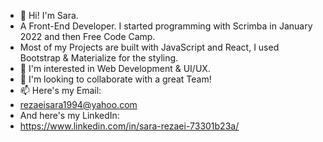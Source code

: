 - 👋 Hi! I'm Sara. 
- A Front-End Developer. I started programming with Scrimba in January 2022 and then Free Code Camp. 
- Most of my Projects are built with JavaScript and React, I used Bootstrap & Materialize for the styling.
- 👀 I'm interested in Web Development & UI/UX.
- 💞️ I'm looking to collaborate with a great Team!
- 📫 Here's my Email:
- rezaeisara1994@yahoo.com
- And here's my LinkedIn:
- https://www.linkedin.com/in/sara-rezaei-73301b23a/

